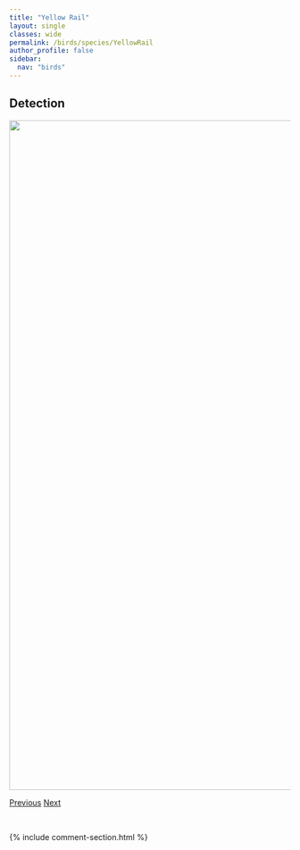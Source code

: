 ```yaml
---
title: "Yellow Rail"
layout: single
classes: wide
permalink: /birds/species/YellowRail
author_profile: false
sidebar:
  nav: "birds"
---
```


<h2>Detection</h2>

<a href="https://drive.google.com/uc?export=view&id=1E-j0nhdOC4Zi70fobYI2CYdmgxhu578C">
<img src="https://drive.google.com/uc?export=view&id=1E-j0nhdOC4Zi70fobYI2CYdmgxhu578C" height = "1200" width = "800">
</a>

<a href="/DevelopmentWebsite/birds/species/YellowbelliedSapsucker" class="pagination--pager" title="Yellow-bellied Sapsucker">Previous</a> <a href="/DevelopmentWebsite/birds/species/YellowWarbler" class="pagination--pager" title="Yellow Warbler">Next</a>

<p>&nbsp;</p>

{% include comment-section.html %}
